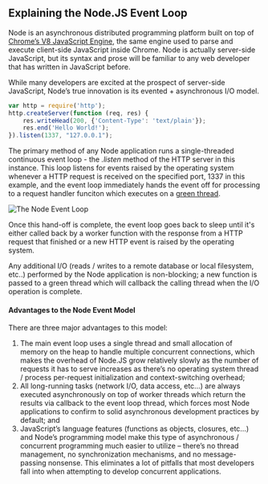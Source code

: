 Explaining the Node.JS Event Loop
--------

Node is an asynchronous distributed programming platform built on top of [Chrome’s V8 JavaScript Engine](http://code.google.com/p/v8/), the same engine used to parse and execute client-side JavaScript inside Chrome. Node is actually server-side JavaScript, but its syntax and prose will be familiar to any web developer that has written in JavaScript before.

While many developers are excited at the prospect of server-side JavaScript, Node’s true innovation is its evented + asynchronous I/O model.

```JavaScript
var http = require('http'); 
http.createServer(function (req, res) { 
    res.writeHead(200, {'Content-Type': 'text/plain'}); 
    res.end('Hello World!'); 
}).listen(1337, "127.0.0.1");
```

The primary method of any Node application runs a single-threaded continuous event loop - the *.listen* method of the HTTP server in this instance. This loop listens for events raised by the operating system whenever a HTTP request is received on the specified port, 1337 in this example, and the event loop immediately hands the event off for processing to a request handler funciton which executes on a [green thread](http://en.wikipedia.org/wiki/Green_threads). 

![The Node Event Loop](http://www.aaronstannard.com/image.axd?picture=nodejs%20for%20dotnet.png "The Node Event Loop")

Once this hand-off is complete, the event loop goes back to sleep until it's either called back by a worker function with the response from a HTTP request that finished or a new HTTP event is raised by the operating system. 

Any additional I/O (reads / writes to a remote database or local filesystem, etc..) performed by the Node application is non-blocking; a new function is passed to a green thread which will callback the calling thread when the I/O operation is complete.

#### Advantages to the Node Event Model

There are three major advantages to this model:

1. The main event loop uses a single thread and small allocation of memory on the heap to handle multiple concurrent connections, which makes the overhead of Node.JS grow relatively slowly as the number of requests it has to serve increases as there’s no operating system thread / process per-request initialization and context-switching overhead;
2. All long-running tasks (network I/O, data access, etc…) are always executed asynchronously on top of worker threads which return the results via callback to the event loop thread, which forces most Node applications to confirm to solid asynchronous development practices by default; and
3. JavaScript’s language features (functions as objects, closures, etc…) and Node’s programming model make this type of asynchronous / concurrent programming much easier to utilize – there’s no thread management, no synchronization mechanisms, and no message-passing nonsense. This eliminates a lot of pitfalls that most developers fall into when attempting to develop concurrent applications.